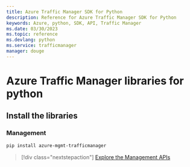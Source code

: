 ```yaml
---
title: Azure Traffic Manager SDK for Python
description: Reference for Azure Traffic Manager SDK for Python
keywords: Azure, python, SDK, API, Traffic Manager
ms.date: 03/30/2023
ms.topic: reference
ms.devlang: python
ms.service: trafficmanager
manager: douge
---
```

# Azure Traffic Manager libraries for python

## Install the libraries

### Management

```bash
pip install azure-mgmt-trafficmanager
```

> [!div class="nextstepaction"]
> [Explore the Management APIs](/python/api/azure-mgmt-trafficmanager)

